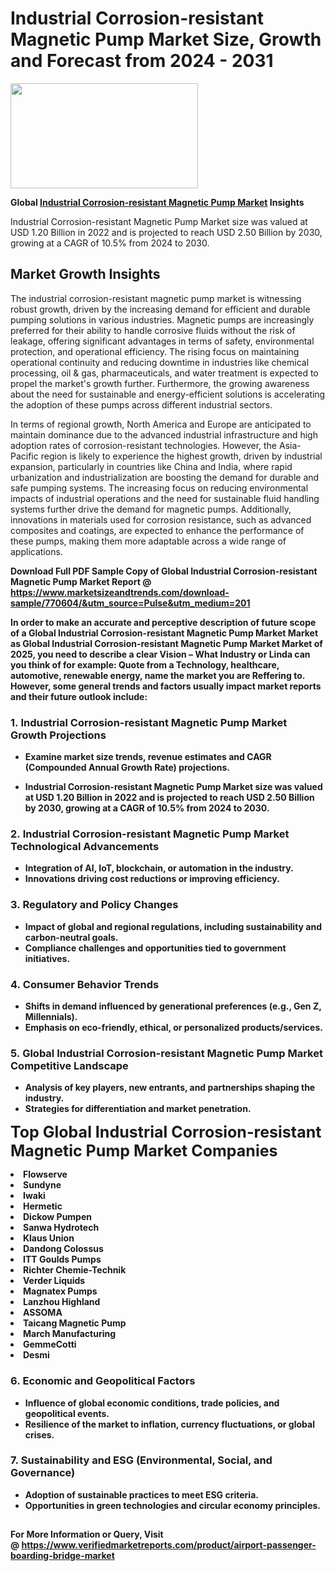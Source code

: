 <H1>Industrial Corrosion-resistant Magnetic Pump Market Size, Growth and Forecast from 2024 - 2031</H1><img class="aligncenter size-medium wp-image-584254" src="https://thirdeyenews.in/wp-content/uploads/2024/09/Global-Market-Research-300x168.jpeg" alt="" width="300" height="168" /><p><strong>Global&nbsp;<a href="https://www.marketsizeandtrends.com/download-sample/770604/&amp;utm_source=Pulse&amp;utm_medium=201">Industrial Corrosion-resistant Magnetic Pump Market</a> Insights</strong></p><p>Industrial Corrosion-resistant Magnetic Pump Market size was valued at USD 1.20 Billion in 2022 and is projected to reach USD 2.50 Billion by 2030, growing at a CAGR of 10.5% from 2024 to 2030.</p><p><h2>Market Growth Insights</h2> <p>The industrial corrosion-resistant magnetic pump market is witnessing robust growth, driven by the increasing demand for efficient and durable pumping solutions in various industries. Magnetic pumps are increasingly preferred for their ability to handle corrosive fluids without the risk of leakage, offering significant advantages in terms of safety, environmental protection, and operational efficiency. The rising focus on maintaining operational continuity and reducing downtime in industries like chemical processing, oil & gas, pharmaceuticals, and water treatment is expected to propel the market's growth further. Furthermore, the growing awareness about the need for sustainable and energy-efficient solutions is accelerating the adoption of these pumps across different industrial sectors.</p> <p><strong></strong></p> <p>In terms of regional growth, North America and Europe are anticipated to maintain dominance due to the advanced industrial infrastructure and high adoption rates of corrosion-resistant technologies. However, the Asia-Pacific region is likely to experience the highest growth, driven by industrial expansion, particularly in countries like China and India, where rapid urbanization and industrialization are boosting the demand for durable and safe pumping systems. The increasing focus on reducing environmental impacts of industrial operations and the need for sustainable fluid handling systems further drive the demand for magnetic pumps. Additionally, innovations in materials used for corrosion resistance, such as advanced composites and coatings, are expected to enhance the performance of these pumps, making them more adaptable across a wide range of applications.</p> <p><strong></p><p><span class=""><strong>Download Full PDF Sample Copy of Global Industrial Corrosion-resistant Magnetic Pump Market Report</strong> @ <a href="https://www.marketsizeandtrends.com/download-sample/770604/&amp;utm_source=Pulse&amp;utm_medium=201" target="_blank">https://www.marketsizeandtrends.com/download-sample/770604/&amp;utm_source=Pulse&amp;utm_medium=201</a></span></p><p>In order to make an accurate and perceptive description of future scope of a Global&nbsp;Industrial Corrosion-resistant Magnetic Pump Market Market as Global&nbsp;Industrial Corrosion-resistant Magnetic Pump Market Market of 2025, you need to describe a clear Vision &ndash; What Industry or Linda can you think of for example: Quote from a Technology, healthcare, automotive, renewable energy, name the market you are Reffering to. However, some general trends and factors usually impact market reports and their future outlook include:</p><h3>1.&nbsp;<strong>Industrial Corrosion-resistant Magnetic Pump Market Growth Projections</strong></h3><ul><li>Examine market size trends, revenue estimates and CAGR (Compounded Annual Growth Rate) projections.</li><li><p>Industrial Corrosion-resistant Magnetic Pump Market size was valued at USD 1.20 Billion in 2022 and is projected to reach USD 2.50 Billion by 2030, growing at a CAGR of 10.5% from 2024 to 2030.</p></li></ul><h3>2.&nbsp;<strong>Industrial Corrosion-resistant Magnetic Pump Market Technological Advancements</strong></h3><ul><li>Integration of AI, IoT, blockchain, or automation in the industry.</li><li>Innovations driving cost reductions or improving efficiency.</li></ul><h3>3.&nbsp;<strong>Regulatory and Policy Changes</strong></h3><ul><li>Impact of global and regional regulations, including sustainability and carbon-neutral goals.</li><li>Compliance challenges and opportunities tied to government initiatives.</li></ul><h3>4.&nbsp;<strong>Consumer Behavior Trends</strong></h3><ul><li>Shifts in demand influenced by generational preferences (e.g., Gen Z, Millennials).</li><li>Emphasis on eco-friendly, ethical, or personalized products/services.</li></ul><h3>5.&nbsp;<strong>Global Industrial Corrosion-resistant Magnetic Pump Market Competitive Landscape</strong></h3><ul><li>Analysis of key players, new entrants, and partnerships shaping the industry.</li><li>Strategies for differentiation and market penetration.</li></ul><p data-pm-slice="1 1 []"><span style="color: inherit; font-family: inherit; font-size: 25px;">Top Global Industrial Corrosion-resistant Magnetic Pump Market Companies</span></p><div class="" data-test-id=""><p><li>Flowserve</li><li> Sundyne</li><li> Iwaki</li><li> Hermetic</li><li> Dickow Pumpen</li><li> Sanwa Hydrotech</li><li> Klaus Union</li><li> Dandong Colossus</li><li> ITT Goulds Pumps</li><li> Richter Chemie-Technik</li><li> Verder Liquids</li><li> Magnatex Pumps</li><li> Lanzhou Highland</li><li> ASSOMA</li><li> Taicang Magnetic Pump</li><li> March Manufacturing</li><li> GemmeCotti</li><li> Desmi</li></p></div><h3>6.&nbsp;<strong>Economic and Geopolitical Factors</strong></h3><ul><li>Influence of global economic conditions, trade policies, and geopolitical events.</li><li>Resilience of the market to inflation, currency fluctuations, or global crises.</li></ul><h3>7.&nbsp;<strong>Sustainability and ESG (Environmental, Social, and Governance)</strong></h3><ul><li>Adoption of sustainable practices to meet ESG criteria.</li><li>Opportunities in green technologies and circular economy principles.</li></ul><h2><strong style="font-size: 14px;">For More Information or Query, Visit @&nbsp;</strong><a style="background-color: #ffffff; font-size: 14px;" href="https://www.marketsizeandtrends.com/report/industrial-corrosion-resistant-magnetic-pump-market/" target="_blank">https://www.verifiedmarketreports.com/product/airport-passenger-boarding-bridge-market</a></h2>
